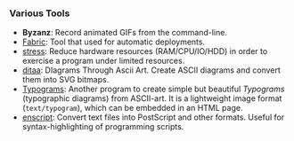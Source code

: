 ### Various Tools ###

 - **Byzanz**:
   Record animated GIFs from the command-line.
 - [Fabric](http://fabfile.org/):
   Tool that used for automatic deployments.
 - [stress](http://people.seas.harvard.edu/~apw/stress/):
   Reduce hardware resources (RAM/CPU/IO/HDD) in order to exercise
   a program under limited resources.
 - [ditaa](http://ditaa.sourceforge.net/):
   DIagrams Through Ascii Art.
   Create ASCII diagrams and convert them into SVG bitmaps.
 - [Typograms](https://google.github.io/typograms/):
   Another program to create simple but beautiful _Typograms_ (typographic
   diagrams) from ASCII-art.  It is a lightweight image format (`text/typogram`),
   which can be embedded in an HTML page.
 - [enscript](http://www.gnu.org/software/enscript/):
   Convert text files into PostScript and other formats.
   Useful for syntax-highlighting of programming scripts.
